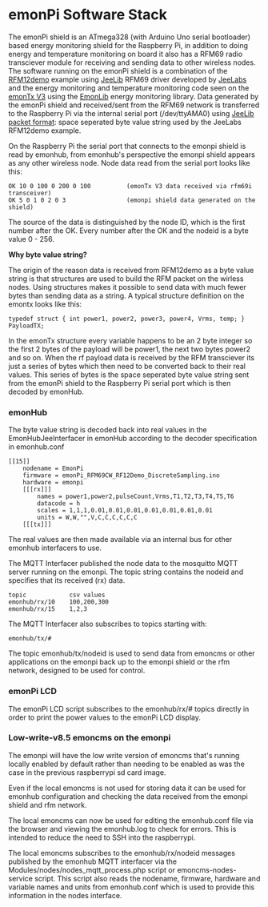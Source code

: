# emonPi Software Stack

The emonPi shield is an ATmega328 (with Arduino Uno serial bootloader) based energy monitoring shield for the Raspberry Pi, in addition to doing energy and temperature monitoring on board it also has a RFM69 radio transciever module for receiving and sending data to other wireless nodes. The software running on the emonPi shield is a combination of the [RFM12demo](http://jeelabs.net/projects/jeelib/wiki/RF12demo) example using [JeeLib](https://github.com/jcw/jeelib) RFM69 driver developed by [JeeLabs](jeelabs.org) and the energy monitoring and temperature monitoring code seen on the [emonTx V3](https://github.com/openenergymonitor/emonTxFirmware/tree/master/emonTxV3) using the [EmonLib](https://github.com/openenergymonitor/emonlib) energy monitoring library. Data generated by the emonPi shield and received/sent from the RFM69 network is transferred to the Raspberry Pi via the internal serial port (/dev/ttyAMA0) using [JeeLib packet format](http://jeelabs.net/projects/jeelib/wiki/RF12demo#Output-format): space seperated byte value string used by the JeeLabs RFM12demo example.

On the Raspberry Pi the serial port that connects to the emonpi shield is read by emonhub, from emonhub's perspective the emonpi shield appears as any other wireless node. Node data read from the serial port looks like this:

    OK 10 0 100 0 200 0 100          (emonTx V3 data received via rfm69i transceiver)
    OK 5 0 1 0 2 0 3                 (emonpi shield data generated on the shield)

The source of the data is distinguished by the node ID, which is the first number after the OK. Every number after the OK and the nodeid is a byte value 0 - 256.

**Why byte value string?**

The origin of the reason data is received from RFM12demo as a byte value string is that structures are used to build the RFM packet on the wirless nodes. Using structures makes it possible to send data with much fewer bytes than sending data as a string. A typical structure definition on the emontx looks like this:

    typedef struct { int power1, power2, power3, power4, Vrms, temp; } PayloadTX;

In the emonTx structure every variable happens to be an 2 byte integer so the first 2 bytes of the payload will be power1, the next two bytes power2 and so on. When the rf payload data is received by the RFM transciever its just a series of bytes which then need to be converted back to their real values. This series of bytes is the space seperated byte value string sent from the emonPi shield to the Raspberry Pi serial port which is then decoded by emonHub.

### emonHub

The byte value string is decoded back into real values in the EmonHubJeeInterfacer in emonHub according to the decoder specification in emonhub.conf

    [[15]]
        nodename = EmonPi
        firmware = emonPi_RFM69CW_RF12Demo_DiscreteSampling.ino
        hardware = emonpi
        [[[rx]]]
            names = power1,power2,pulseCount,Vrms,T1,T2,T3,T4,T5,T6
            datacode = h
            scales = 1,1,1,0.01,0.01,0.01,0.01,0.01,0.01,0.01
            units = W,W,"",V,C,C,C,C,C,C
        [[[tx]]]
 
The real values are then made available via an internal bus for other emonhub interfacers to use.

The MQTT Interfacer published the node data to the mosquitto MQTT server running on the emonpi. The topic string contains the nodeid and specifies that its received (rx) data.

    topic            csv values
    emonhub/rx/10    100,200,300
    emonhub/rx/15    1,2,3
    
The MQTT Interfacer also subscribes to topics starting with:

    emonhub/tx/#
    
The topic emonhub/tx/nodeid is used to send data from emoncms or other applications on the emonpi back up to the emonpi shield or the rfm network, designed to be used for control.

### emonPi LCD

The emonPi LCD script subscribes to the emonhub/rx/# topics directly in order to print the power values to the emonPi LCD display.

### Low-write-v8.5 emoncms on the emonpi

The emonpi will have the low write version of emoncms that's running locally enabled by default rather than needing to be enabled as was the case in the previous raspberrypi sd card image.

Even if the local emoncms is not used for storing data it can be used for emonhub configuration and checking the data received from the emonpi shield and rfm network.

The local emoncms can now be used for editing the emonhub.conf file via the browser and viewing the emonhub.log to check for errors. This is intended to reduce the need to SSH into the raspberrypi.

The local emoncms subscribes to the emonhub/rx/nodeid messages published by the emonhub MQTT interfacer via the Modules/nodes/nodes_mqtt_process.php script or emoncms-nodes-service script. This script also reads the nodename, firmware, hardware and variable names and units from emonhub.conf which is used to provide this information in the nodes interface.




    






